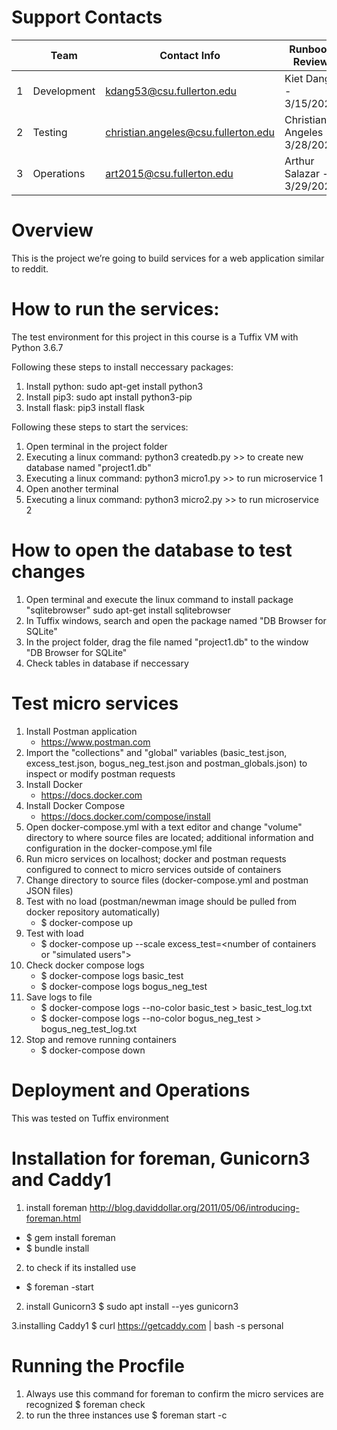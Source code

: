 # Support Contacts

|        | Team           | Contact Info          	  			| Runbook Review        		|
|--------|----------------|-------------------------------------|-------------------------------|
|   1	 | Development      | kdang53@csu.fullerton.edu 			| Kiet Dang - 3/15/2020 		|
|   2	 | Testing          | christian.angeles@csu.fullerton.edu | Christian Angeles - 3/28/2020 |
|   3	 | Operations       | art2015@csu.fullerton.edu 	  | Arthur Salazar - 3/29/2020  		|


# Overview

This is the project we’re going to build services for a web application
similar to reddit.

# How to run the services:

The test environment for this project in this course is a Tuffix VM with
Python 3.6.7

Following these steps to install neccessary packages:
1. Install python:
sudo apt-get install python3
2. Install pip3:
sudo apt install python3-pip
3. Install flask:
pip3 install flask

Following these steps to start the services:
1. Open terminal in the project folder
2. Executing a linux command:
	python3 createdb.py
		>> to create new database named "project1.db"
3. Executing a linux command:
	python3 micro1.py
		>> to run microservice 1
4. Open another terminal
4. Executing a linux command:
	python3 micro2.py
		>> to run microservice 2

# How to open the database to test changes
1. Open terminal and execute the linux command to install package "sqlitebrowser"
	sudo apt-get install sqlitebrowser
2. In Tuffix windows, search and open the package named "DB  Browser for SQLite"
3. In the project folder, drag the file named "project1.db" to the window "DB  Browser for SQLite"
4. Check tables in database if neccessary


# Test micro services
1. Install Postman application
    - https://www.postman.com
2. Import the "collections" and "global" variables (basic_test.json, excess_test.json, bogus_neg_test.json and postman_globals.json) to inspect or modify postman requests
3. Install Docker
    - https://docs.docker.com
4. Install Docker Compose
    - https://docs.docker.com/compose/install
5. Open docker-compose.yml with a text editor and change "volume" directory to where source files are located; additional information and configuration in the docker-compose.yml file
6. Run micro services on localhost; docker and postman requests configured to connect to micro services outside of containers
7. Change directory to source files (docker-compose.yml and postman JSON files)
8. Test with no load (postman/newman image should be pulled from docker repository automatically)
    - $ docker-compose up
9. Test with load
    - $ docker-compose up --scale excess_test=<number of containers or "simulated users">
10. Check docker compose logs
    - $ docker-compose logs basic_test
    - $ docker-compose logs bogus_neg_test
11. Save logs to file
    - $ docker-compose logs --no-color basic_test > basic_test_log.txt
    - $ docker-compose logs --no-color bogus_neg_test > bogus_neg_test_log.txt
12. Stop and remove running containers
    - $ docker-compose down
# Deployment and Operations 
This was tested on Tuffix environment
# Installation for foreman, Gunicorn3 and Caddy1
1. install foreman http://blog.daviddollar.org/2011/05/06/introducing-foreman.html
- $ gem install foreman
-  $  bundle install
2. to check if its installed use 
-  $ foreman -start 
2. install Gunicorn3
$ sudo apt install --yes gunicorn3

3.installing Caddy1
$ curl https://getcaddy.com | bash -s personal
# Running the Procfile 
1. Always use this command for foreman to confirm the micro services are recognized
$ foreman check
2. to run the three instances use
$ foreman start -c 
